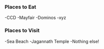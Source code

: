 ### Places to Eat


-CCD
-Mayfair
-Dominos
-xyz


### Places to Visit


-Sea Beach
-Jagannath Temple
-Nothing else!
